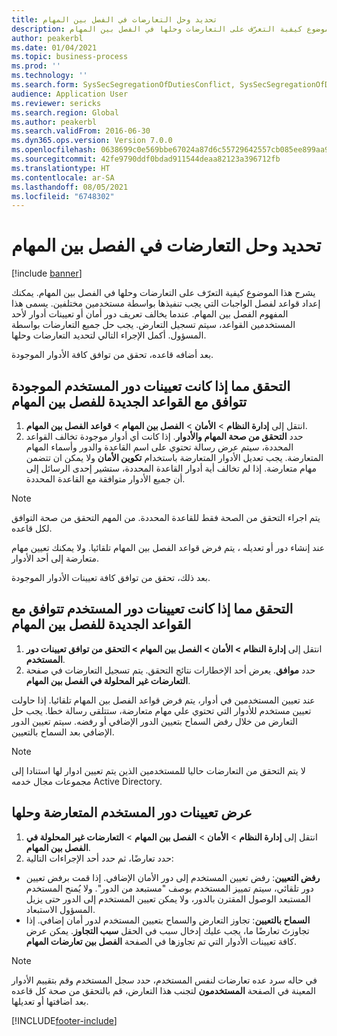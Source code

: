 ```yaml
---
title: تحديد وحل التعارضات في الفصل بين المهام
description: يشرح هذا الموضوع كيفية التعرّف على التعارضات وحلها في الفصل بين المهام.
author: peakerbl
ms.date: 01/04/2021
ms.topic: business-process
ms.prod: ''
ms.technology: ''
ms.search.form: SysSecSegregationOfDutiesConflict, SysSecSegregationOfDutiesRule
audience: Application User
ms.reviewer: sericks
ms.search.region: Global
ms.author: peakerbl
ms.search.validFrom: 2016-06-30
ms.dyn365.ops.version: Version 7.0.0
ms.openlocfilehash: 0638699c0e569bbe67024a87d6c55729642557cb085ee899aa98aa0022b12840
ms.sourcegitcommit: 42fe9790ddf0bdad911544deaa82123a396712fb
ms.translationtype: HT
ms.contentlocale: ar-SA
ms.lasthandoff: 08/05/2021
ms.locfileid: "6748302"
---
```

# <a name="identify-and-resolve-conflicts-in-segregation-of-duties"></a>تحديد وحل التعارضات في الفصل بين المهام

[!include [banner](../../includes/banner.md)]

يشرح هذا الموضوع كيفية التعرّف على التعارضات وحلها في الفصل بين المهام. يمكنك إعداد قواعد لفصل الواجبات التي يجب تنفيذها بواسطة مستخدمين مختلفين. يسمى هذا المفهوم الفصل بين المهام. عندما يخالف تعريف دور أمان أو تعيينات أدوار لأحد المستخدمين القواعد، سيتم تسجيل التعارض. يجب حل جميع التعارضات بواسطة المسؤول. أكمل الإجراء التالي لتحديد التعارضات وحلها.

بعد أضافه قاعده، تحقق من توافق كافة الأدوار الموجودة. 

## <a name="verify-that-existing-roles-and-duties-comply-with-new-rules-for-segregation-of-duties"></a>التحقق مما إذا كانت تعيينات دور المستخدم الموجودة تتوافق مع القواعد الجديدة للفصل بين المهام
1. انتقل إلى **إدارة النظام**  > **الأمان** > **الفصل بين المهام** > **قواعد الفصل بين المهام**.
3. حدد **التحقق من صحة المهام والأدوار**. إذا كانت أي أدوار موجودة تخالف القواعد المحددة، سيتم عرض رسالة تحتوي على اسم القاعدة والدور وأسماء المهام المتعارضة. يجب تعديل الأدوار المتعارضة باستخدام **تكوين الأمان** ولا يمكن ان تتضمن مهام متعارضة. إذا لم تخالف أية أدوار القاعدة المحددة، ستشير إحدى الرسائل إلى أن جميع الأدوار متوافقة مع القاعدة المحددة.   

> [!NOTE]
> يتم اجراء التحقق من الصحة فقط للقاعدة المحددة. من المهم التحقق من صحة التوافق لكل قاعده.   

عند إنشاء دور أو تعديله ، يتم فرض قواعد الفصل بين المهام تلقائيا. ولا يمكنك تعيين مهام متعارضة إلى أحد الأدوار.

بعد ذلك، تحقق من توافق كافة تعيينات الأدوار الموجودة.

## <a name="verify-that-user-role-assignments-comply-with-new-rules-for-segregation-of-duties"></a>التحقق مما إذا كانت تعيينات دور المستخدم تتوافق مع القواعد الجديدة للفصل بين المهام
1. انتقل إلى **إدارة النظام > الأمان > الفصل بين المهام > التحقق من توافق تعيينات دور المستخدم**.
2. حدد **موافق**. يعرض أحد الإخطارات نتائج التحقق. يتم تسجيل التعارضات في صفحة **التعارضات غير المحلولة في الفصل بين المهام**.   

عند تعيين المستخدمين في أدوار، يتم فرض قواعد الفصل بين المهام تلقائيا. إذا حاولت تعيين مستخدم للأدوار التي تحتوي علي مهام متعارضة، ستتلقى رسالة خطا. يجب حل التعارض من خلال رفض السماح بتعيين الدور الإضافي أو رفضه. سيتم تعيين الدور الإضافي بعد السماح بالتعيين. 

> [!NOTE]
> لا يتم التحقق من التعارضات حاليا للمستخدمين الذين يتم تعيين ادوار لها استنادا إلى مجموعات مجال خدمه Active Directory.

## <a name="view-and-resolve-conflicting-user-role-assignments"></a>عرض تعيينات دور المستخدم المتعارضة وحلها
1. انتقل إلى **إدارة النظام** > **الأمان** > **الفصل بين المهام** > **التعارضات غير المحلولة في الفصل بين المهام**. 
2. حدد تعارضًا، ثم حدد أحد الإجراءات التالية: 

  - **رفض التعيين**: رفض تعيين المستخدم إلى دور الأمان الإضافي. إذا قمت برفض تعيين دور تلقائي، سيتم تمييز المستخدم بوصف "مستبعد من الدور". ولا يُمنح المستخدم المستبعد الوصول المقترن بالدور، ولا يمكن تعيين المستخدم إلى الدور حتى يزيل المسؤول الاستبعاد. 
-  **السماح بالتعيين**: تجاوز التعارض والسماح بتعيين المستخدم لدور أمان إضافي. إذا تجاوزتَ تعارضًا ما، يجب عليك إدخال سبب في الحقل **سبب التجاوز**. يمكن عرض كافة تعيينات الأدوار التي تم تجاوزها في الصفحة **الفصل بين تعارضات المهام**.  

> [!NOTE]
> في حاله سرد عده تعارضات لنفس المستخدم، حدد سجل المستخدم وقم بتقييم الأدوار المعينة في الصفحة **المستخدمون** لتجنب هذا التعارض، قم بالتحقق من صحة كل قاعده بعد اضافتها أو تعديلها.


[!INCLUDE[footer-include](../../../../includes/footer-banner.md)]